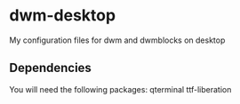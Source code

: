 # dwm-desktop
My configuration files for dwm and dwmblocks on desktop

## Dependencies
You will need the following packages:
qterminal
ttf-liberation
